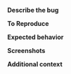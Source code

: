 
<!-- **Please note**: Installation issues should be reported here:

fastai-1.0.x: http://forums.fast.ai/t/fastai-v1-install-issues-thread/24111
fastai-0.7.x: http://forums.fast.ai/t/fastai-v0-install-issues-thread/24652
-->

**Describe the bug**
<!-- A clear and concise description of what the bug is. -->

**To Reproduce**
<!-- Steps to reproduce the behavior. -->
<!-- If possible please add a new test for https://github.com/fastai/fastai/tests that helps us reproduce the problem and will help with future regression testing -->

**Expected behavior**
<!-- A clear and concise description of what you expected to happen. -->

**Screenshots**
<!-- If applicable, add screenshots to help explain your problem. -->

**Additional context**
<!-- Add any other context about the problem here. -->
